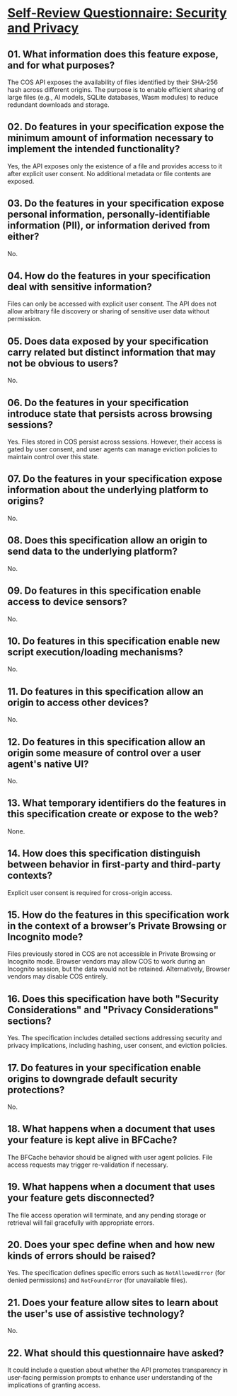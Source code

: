 # [Self-Review Questionnaire: Security and Privacy](https://w3ctag.github.io/security-questionnaire/)

## 01. What information does this feature expose, and for what purposes?

The COS API exposes the availability of files identified by their SHA-256 hash across different origins. The purpose is to enable efficient sharing of large files (e.g., AI models, SQLite databases, Wasm modules) to reduce redundant downloads and storage.

## 02. Do features in your specification expose the minimum amount of information necessary to implement the intended functionality?

Yes, the API exposes only the existence of a file and provides access to it after explicit user consent. No additional metadata or file contents are exposed.

## 03. Do the features in your specification expose personal information, personally-identifiable information (PII), or information derived from either?

No.

## 04. How do the features in your specification deal with sensitive information?

Files can only be accessed with explicit user consent. The API does not allow arbitrary file discovery or sharing of sensitive user data without permission.

## 05. Does data exposed by your specification carry related but distinct information that may not be obvious to users?

No.

## 06. Do the features in your specification introduce state that persists across browsing sessions?

Yes. Files stored in COS persist across sessions. However, their access is gated by user consent, and user agents can manage eviction policies to maintain control over this state.

## 07. Do the features in your specification expose information about the underlying platform to origins?

No.

## 08. Does this specification allow an origin to send data to the underlying platform?

No.

## 09. Do features in this specification enable access to device sensors?

No.

## 10. Do features in this specification enable new script execution/loading mechanisms?

No.

## 11. Do features in this specification allow an origin to access other devices?

No.

## 12. Do features in this specification allow an origin some measure of control over a user agent's native UI?

No.

## 13. What temporary identifiers do the features in this specification create or expose to the web?

None.

## 14. How does this specification distinguish between behavior in first-party and third-party contexts?

Explicit user consent is required for cross-origin access.

## 15. How do the features in this specification work in the context of a browser’s Private Browsing or Incognito mode?

Files previously stored in COS are not accessible in Private Browsing or Incognito mode. Browser vendors may allow COS to work during an Incognito session, but the data would not be retained. Alternatively, Browser vendors may disable COS entirely.

## 16. Does this specification have both "Security Considerations" and "Privacy Considerations" sections?

Yes. The specification includes detailed sections addressing security and privacy implications, including hashing, user consent, and eviction policies.

## 17. Do features in your specification enable origins to downgrade default security protections?

No.

## 18. What happens when a document that uses your feature is kept alive in BFCache?

The BFCache behavior should be aligned with user agent policies. File access requests may trigger re-validation if necessary.

## 19. What happens when a document that uses your feature gets disconnected?

The file access operation will terminate, and any pending storage or retrieval will fail gracefully with appropriate errors.

## 20. Does your spec define when and how new kinds of errors should be raised?

Yes. The specification defines specific errors such as `NotAllowedError` (for denied permissions) and `NotFoundError` (for unavailable files).

## 21. Does your feature allow sites to learn about the user's use of assistive technology?

No.

## 22. What should this questionnaire have asked?

It could include a question about whether the API promotes transparency in user-facing permission prompts to enhance user understanding of the implications of granting access.